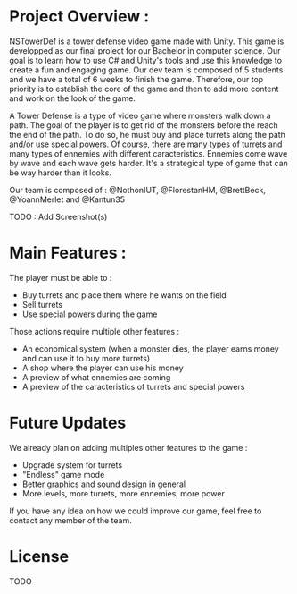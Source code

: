 # **Project Overview :**

NSTowerDef is a tower defense video game made with Unity. This game is developped as our final project for our Bachelor in computer science.
Our goal is to learn how to use C# and Unity's tools and use this knowledge to create a fun and engaging game. 
Our dev team is composed of 5 students and we have a total of 6 weeks to finish the game. Therefore, our top priority is to establish the core of the game and then to add more content and work on the look of the game.

A Tower Defense is a type of video game where monsters walk down a path. The goal of the player is to get rid of the monsters before the reach the end of the path. 
To do so, he must buy and place turrets along the path and/or use special powers. Of course, there are many types of turrets and many types of ennemies with different caracteristics.
Ennemies come wave by wave and each wave gets harder. It's a strategical type of game that can be way harder than it looks.

Our team is composed of : @NothonIUT, @FlorestanHM, @BrettBeck, @YoannMerlet and @Kantun35

TODO : Add Screenshot(s)
# **Main Features :**

The player must be able to : 
- Buy turrets and place them where he wants on the field
- Sell turrets
- Use special powers during the game

Those actions require multiple other features :
- An economical system (when a monster dies, the player earns money and can use it to buy more turrets)
- A shop where the player can use his money
- A preview of what ennemies are coming
- A preview of the caracteristics of turrets and special powers

# **Future Updates**

We already plan on adding multiples other features to the game :
- Upgrade system for turrets
- "Endless" game mode
- Better graphics and sound design in general
- More levels, more turrets, more ennemies, more power

If you have any idea on how we could improve our game, feel free to contact any member of the team.

# **License**

TODO
